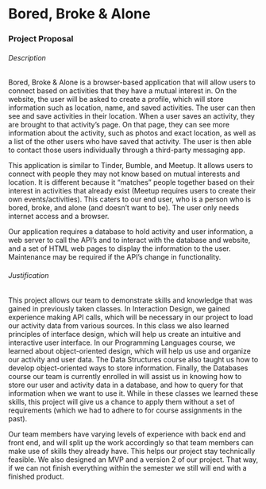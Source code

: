 # Bored, Broke & Alone
### Project Proposal

###### Description	
<p>Bored, Broke & Alone is a browser-based application that will allow users to connect based on activities that they have a mutual interest in. On the website, the user will be asked to create a profile, which will store information such as location, name, and saved activities. The user can then see and save activities in their location. When a user saves an activity, they are brought to that activity’s page. On that page, they can see more information about the activity, such as photos and exact location, as well as a list of the other users who have saved that activity. The user is then able to contact those users individually through a third-party messaging app.</p>
<p>This application is similar to Tinder, Bumble, and Meetup. It allows users to connect with people they may not know based on mutual interests and location. It is different because it “matches” people together based on their interest in activities that already exist (Meetup requires users to create their own events/activities). This caters to our end user, who is a person who is bored, broke, and alone (and doesn’t want to be). The user only needs internet access and a browser.</p> 
<p>Our application requires a database to hold activity and user information, a web server to call the API’s and to interact with the database and website, and a set of HTML web pages to display the information to the user. Maintenance may be required if the API’s change in functionality.

###### Justification
<p>This project allows our team to demonstrate skills and knowledge that was gained in previously taken classes. In Interaction Design, we gained experience making API calls, which will be necessary in our project to load our activity data from various sources. In this class we also learned principles of interface design, which will help us create an intuitive and interactive user interface. In our Programming Languages course, we learned about object-oriented design, which will help us use and organize our activity and user data. The Data Structures course also taught us how to develop object-oriented ways to store information. Finally, the Databases course our team is currently enrolled in will assist us in knowing how to store our user and activity data in a database, and how to query for that information when we want to use it. While in these classes we learned these skills, this project will give us a chance to apply them without a set of requirements (which we had to adhere to for course assignments in the past).</p>
<p>Our team members have varying levels of experience with back end and front end, and will split up the work accordingly so that team members can make use of skills they already have. This helps our project stay technically feasible. We also designed an MVP and a version 2 of our project. That way, if we can not finish everything within the semester we still will end with a finished product.</p>
